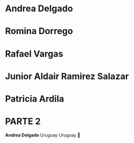 Andrea Delgado
=======
Romina Dorrego
=======
Rafael Vargas
=======
Junior Aldair Ramirez Salazar
=======
Patricia Ardila 
======= 
PARTE 2
=======
**Andrea Delgado** 
Uruguay
Uruguay :wave:
